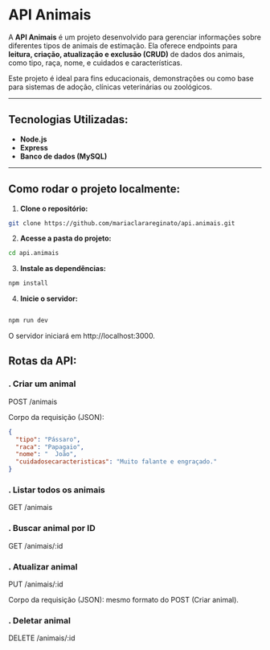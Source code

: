 # API Animais

A **API Animais** é um projeto desenvolvido para gerenciar informações sobre diferentes tipos de animais de estimação. Ela oferece endpoints para **leitura, criação, atualização e exclusão (CRUD)** de dados dos animais, como tipo, raça, nome, e cuidados e características.

Este projeto é ideal para fins educacionais, demonstrações ou como base para sistemas de adoção, clínicas veterinárias ou zoológicos.

---

## Tecnologias Utilizadas:

- **Node.js**
- **Express**
- **Banco de dados (MySQL)**


---

## Como rodar o projeto localmente:

1. **Clone o repositório:**

```bash
git clone https://github.com/mariaclarareginato/api.animais.git
```

2. **Acesse a pasta do projeto:**

```bash
cd api.animais
```


3. **Instale as dependências:**

```bash
npm install
```



4. **Inicie o servidor:**

```bash

npm run dev
```

O servidor iniciará em http://localhost:3000.




## Rotas da API:


### . Criar um animal

POST /animais

Corpo da requisição (JSON):

```json
{
  "tipo": "Pássaro",
  "raca": "Papagaio",
  "nome": "  João",
  "cuidadosecaracteristicas": "Muito falante e engraçado."  
}

```

### . Listar todos os animais

GET /animais


### . Buscar animal por ID


GET /animais/:id


### . Atualizar animal

PUT /animais/:id

Corpo da requisição (JSON): mesmo formato do POST (Criar animal).

### . Deletar animal

DELETE /animais/:id

